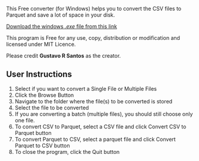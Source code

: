 This Free converter (for Windows) helps you to convert the CSV files to Parquet and save
a lot of space in your disk.

[Download the windows *.exe* file from this link](https://drive.google.com/file/d/1kjM8mXGe7G5Q9EJPIlgyhlZWT2u0VSwD/view?usp=sharing)

This program is Free for any use, copy, distribution or modification
 and licensed under MIT Licence.

Please credit **Gustavo R Santos** as the creator.

## User Instructions

1. Select if you want to convert a Single File or Multiple Files
2. Click the Browse Button
3. Navigate to the folder where the file(s) to be converted is stored
4. Select the file to be converted
5. If you are converting a batch (multiple files), you should still choose only one file.
6. To convert CSV to Parquet, select a CSV file and click Convert CSV to Parquet button
7. To convert Parquet to CSV, select a parquet file and click Convert Parquet to CSV button
8. To close the program, click the Quit button

